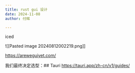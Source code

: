 ```yaml
---
title: rust gui 设计
date: 2024-11-08
author: 付辉

---
```



iced

![[Pasted image 20240812002219.png]]

https://areweguiyet.com/

我们最终决定选型：## Tauri
https://tauri.app/zh-cn/v1/guides/